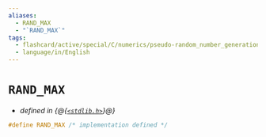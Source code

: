 ```yaml
---
aliases:
  - RAND_MAX
  - "`RAND_MAX`"
tags:
  - flashcard/active/special/C/numerics/pseudo-random_number_generation/RAND_MAX
  - language/in/English
---
```


# `RAND_MAX`

- _defined in {@{[`<stdlib.h>`](../../../../general/C%20standard%20library.md)}@}_ <!--SR:!2025-08-21,497,310-->

```C
#define RAND_MAX /* implementation defined */
```
